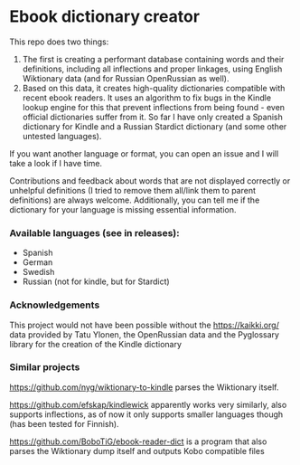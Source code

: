 # Ebook dictionary creator

This repo does two things:
1. The first is creating a performant database containing words and their definitions, including all inflections and proper linkages, using English Wiktionary data (and for Russian OpenRussian as well).
2. Based on this data, it creates high-quality dictionaries compatible with recent ebook readers. It uses an algorithm to fix bugs in the Kindle lookup engine for this that prevent inflections from being found - even official dictionaries suffer from it. So far I have only created a Spanish dictionary for Kindle and a Russian Stardict dictionary (and some other untested languages).

If you want another language or format, you can open an issue and I will take a look if I have time.

Contributions and feedback about words that are not displayed correctly or unhelpful definitions (I tried to remove them all/link them to parent definitions) are always welcome. Additionally, you can tell me if the dictionary for your language is missing essential information.

### Available languages (see in releases):
* Spanish
* German
* Swedish
* Russian (not for kindle, but for Stardict)

### Acknowledgements
This project would not have been possible without the https://kaikki.org/ data provided by Tatu Ylonen, the OpenRussian data and the Pyglossary library for the creation of the Kindle dictionary

### Similar projects

https://github.com/nyg/wiktionary-to-kindle parses the Wiktionary itself. 

https://github.com/efskap/kindlewick apparently works very similarly, also supports inflections, as of now it only supports smaller languages though (has been tested for Finnish).

https://github.com/BoboTiG/ebook-reader-dict is a program that also parses the Wiktionary dump itself and outputs Kobo compatible files
